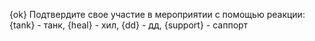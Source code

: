 {ok}
Подтвердите свое участие в мероприятии с помощью реакции:
{tank} - танк, {heal} - хил, {dd} - дд, {support} - саппорт
